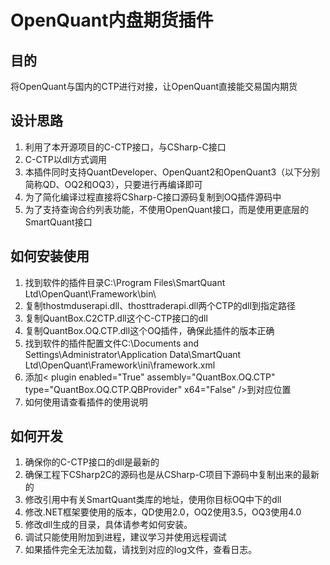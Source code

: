 ﻿# OpenQuant内盘期货插件

## 目的
将OpenQuant与国内的CTP进行对接，让OpenQuant直接能交易国内期货

## 设计思路
1. 利用了本开源项目的C-CTP接口，与CSharp-C接口
2. C-CTP以dll方式调用
3. 本插件同时支持QuantDeveloper、OpenQuant2和OpenQuant3（以下分别简称QD、OQ2和OQ3），只要进行再编译即可
4. 为了简化编译过程直接将CSharp-C接口源码复制到OQ插件源码中
5. 为了支持查询合约列表功能，不使用OpenQuant接口，而是使用更底层的SmartQuant接口

## 如何安装使用
1. 找到软件的插件目录C:\Program Files\SmartQuant Ltd\OpenQuant\Framework\bin\
2. 复制thostmduserapi.dll、thosttraderapi.dll两个CTP的dll到指定路径
3. 复制QuantBox.C2CTP.dll这个C-CTP接口的dll
4. 复制QuantBox.OQ.CTP.dll这个OQ插件，确保此插件的版本正确
5. 找到软件的插件配置文件C:\Documents and Settings\Administrator\Application Data\SmartQuant Ltd\OpenQuant\Framework\ini\framework.xml
6. 添加< plugin enabled="True" assembly="QuantBox.OQ.CTP" type="QuantBox.OQ.CTP.QBProvider" x64="False" />到对应位置
7. 如何使用请查看插件的使用说明

## 如何开发
1. 确保你的C-CTP接口的dll是最新的
2. 确保工程下CSharp2C的源码也是从CSharp-C项目下源码中复制出来的最新的
3. 修改引用中有关SmartQuant类库的地址，使用你目标OQ中下的dll
4. 修改.NET框架要使用的版本，QD使用2.0，OQ2使用3.5，OQ3使用4.0
5. 修改dll生成的目录，具体请参考如何安装。
6. 调试只能使用附加到进程，建议学习并使用远程调试
7. 如果插件完全无法加载，请找到对应的log文件，查看日志。
